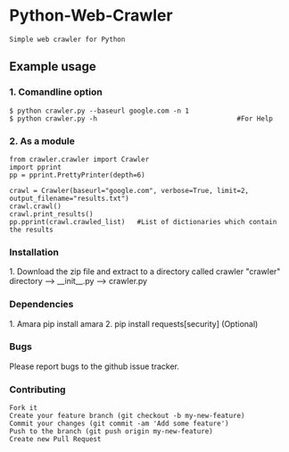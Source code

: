 # Python-Web-Crawler
    Simple web crawler for Python

<h2>Example usage</h2>

<h3>1. Comandline option </h3>

    $ python crawler.py --baseurl google.com -n 1
    $ python crawler.py -h                                   #For Help


<h3>2. As a module</h3>

    from crawler.crawler import Crawler 
    import pprint
    pp = pprint.PrettyPrinter(depth=6)
    
    crawl = Crawler(baseurl="google.com", verbose=True, limit=2, output_filename="results.txt")
    crawl.crawl()
    crawl.print_results()
    pp.pprint(crawl.crawled_list)   #List of dictionaries which contain the results

<h3>Installation</h3>
    1. Download the zip file and extract to a directory called crawler
     "crawler" directory
      --> __init__.py
      --> crawler.py

<h3>Dependencies</h3>
    1. Amara 
        pip install amara
    2. pip install requests[security]    (Optional)
  
<h3>Bugs</h3>
    Please report bugs to the github issue tracker.
    
 <h3>Contributing</h3>

    Fork it
    Create your feature branch (git checkout -b my-new-feature)
    Commit your changes (git commit -am 'Add some feature')
    Push to the branch (git push origin my-new-feature)
    Create new Pull Request

